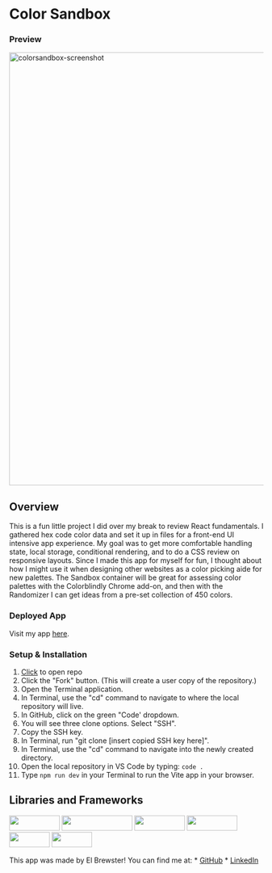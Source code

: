 # **Color Sandbox**

### Preview
<img width="858" alt="colorsandbox-screenshot" src="https://user-images.githubusercontent.com/113723085/226443365-1576a432-6bde-4325-831c-5c3f5395945c.png">

## **Overview**
This is a fun little project I did over my break to review React fundamentals. I gathered hex code color data and set it up in files for a front-end UI intensive app experience. My goal was to get more comfortable handling state, local storage, conditional rendering, and to do a CSS review on responsive layouts. Since I made this app for myself for fun, I thought about how I might use it when designing other websites as a color picking aide for new palettes. The Sandbox container will be great for assessing color palettes with the Colorblindly Chrome add-on, and then with the Randomizer I can get ideas from a pre-set collection of 450 colors.

### Deployed App
Visit my app [here](https://color-sandbox.vercel.app/).

### Setup & Installation
1. [Click](https://github.com/ElBrewster/Classic-Fit) to open repo 
2. Click the "Fork" button. (This will create a user copy of the repository.)
3. Open the Terminal application.
4. In Terminal, use the "cd" command to navigate to where the local repository will live.
5. In GitHub, click on the green "Code' dropdown.
6. You will see three clone options. Select "SSH".
7. Copy the SSH key.
8. In Terminal, run "git clone [insert copied SSH key here]".
9. In Terminal, use the "cd" command to navigate into the newly created directory.
10. Open the local repository in VS Code by typing: `code .`
11. Type `npm run dev` in your Terminal to run the Vite app in your browser.

## Libraries and Frameworks
<div>
  <img src="https://img.shields.io/badge/-react-333333?logo=react&style=for-the-badge" width="100" height="30"/> 
  <img src="https://img.shields.io/badge/-react%20router-f44250?logo=react%20router&logoColor=white&style=for-the-badge" width="140" height="30"/>
  <img src="https://img.shields.io/badge/-CSS3-315780?logo=css3&style=for-the-badge" width="100" height="30"/>
  <img src="https://img.shields.io/badge/-sass-c69?logo=sass&logoColor=white&style=for-the-badge" width="100" height="30"/>  
  <img src="https://img.shields.io/badge/-npm-c12127?logo=npm&logoColor=white&style=for-the-badge" width="80"  height="30"/>
  <img src="https://img.shields.io/badge/-vite-333333?logo=vite&style=for-the-badge" width="80" height="30"/>
</div>

This app was made by El Brewster! You can find me at:
    * [GitHub](https://github.com/ElBrewster)
    * [LinkedIn](https://www.linkedin.com/in/el-brewster-9817b0255/)
